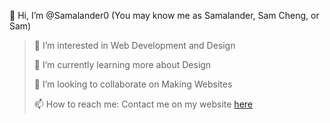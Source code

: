 👋 Hi, I’m @Samalander0 
(You may know me as Samalander, Sam Cheng, or Sam)

> 👀 I’m interested in Web Development and Design
> 
> 🌱 I’m currently learning more about Design 
> 
> 💞️ I’m looking to collaborate on Making Websites
> 
> 📫 How to reach me: Contact me on my website [here](https://www.samalander.dev/#contact)

